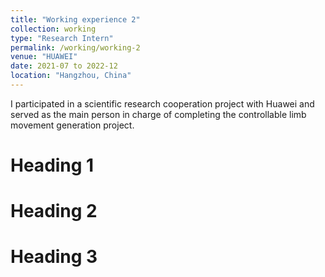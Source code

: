 ```yaml
---
title: "Working experience 2"
collection: working
type: "Research Intern"
permalink: /working/working-2
venue: "HUAWEI"
date: 2021-07 to 2022-12
location: "Hangzhou, China"
---
```


I participated in a scientific research cooperation project with Huawei and served as the main person in charge of completing the controllable limb movement generation project.

Heading 1
======

Heading 2
======

Heading 3
======

<!-- ---
title: "Teaching experience 2"
collection: teaching
type: "Workshop"
permalink: /teaching/2015-spring-teaching-1
venue: "University 1, Department"
date: 2015-01-01
location: "City, Country"
---

This is a description of a teaching experience. You can use markdown like any other post.

Heading 1
======

Heading 2
======

Heading 3
====== -->
